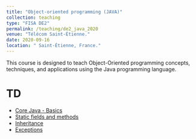 ```yaml
---
title: "Object-oriented programming (JAVA)"
collection: teaching
type: "FISA DE2"
permalink: /teaching/de2_java_2020
venue: "Télécom Saint-Étienne."
date: 2020-09-16
location: " Saint-Étienne, France."
---
```


This course is designed to teach Object-Oriented programming concepts, techniques, and applications using the Java programming language.

TD
======
- [Core Java - Basics](http://halqasir.github.io/files/de2_java_td2.pdf)
- [Static fields and methods](http://halqasir.github.io/files/de2_java_td3.pdf)
- [Inheritance](http://halqasir.github.io/files/de2_java_td4.pdf)
- [Exceptions](http://halqasir.github.io/files/de2_java_td5.pdf)

